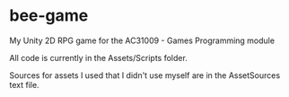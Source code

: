 # bee-game
My Unity 2D RPG game for the AC31009 - Games Programming module

All code is currently in the Assets/Scripts folder.

Sources for assets I used that I didn't use myself are in the AssetSources text file.
